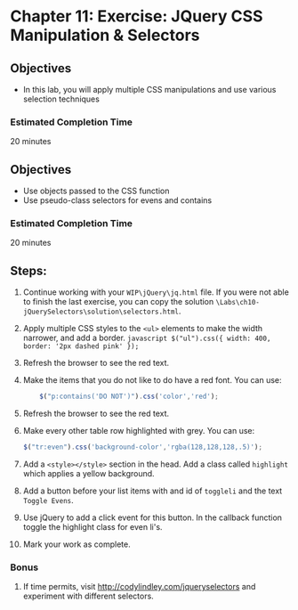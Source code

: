 # Chapter 11: Exercise: JQuery CSS Manipulation & Selectors
## Objectives
* In this lab, you will apply multiple CSS manipulations
and use various selection techniques

### Estimated Completion Time 
20 minutes
## Objectives
* Use objects passed to the CSS function
* Use pseudo-class selectors for evens and contains

### Estimated Completion Time 
20 minutes

## Steps:

1. Continue working with your `WIP\jQuery\jq.html` file. If you were not able to finish the last exercise, you can copy the solution `\Labs\ch10-jQuerySelectors\solution\selectors.html`. 

1. Apply multiple CSS styles to the `<ul>` elements to make the width narrower, and add a border.
		```javascript
		$("ul").css({
			width: 400,
			border: '2px dashed pink'
		});
		```
1. Refresh the browser to see the red text.

1. Make the items that you do not like to do have a red font.  You can use:
	``` javascript
		$("p:contains('DO NOT')").css('color','red');
	```
1. Refresh the browser to see the red text.

1. Make every other table row highlighted with grey. You can use:
	``` javascript
	$("tr:even").css('background-color','rgba(128,128,128,.5)');
	```



1. Add a `<style></style>` section in the head. Add a class called `highlight` which applies a yellow background.

1. Add a button before your list items with and id of `toggleli` and the text  `Toggle Evens`. 

1. Use jQuery to add a click event for this button. In the callback function toggle the highlight class for even li's. 

1. Mark your work as complete.

### Bonus

1. If time permits, visit http://codylindley.com/jqueryselectors  and experiment with different selectors.

